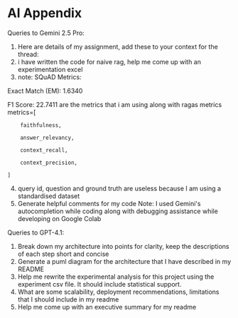 # AI Appendix

Queries to Gemini 2.5 Pro:
1. Here are details of my assignment, add these to your context for the thread:
2. i have written the code for naive rag, help me come up with an experimentation excel
3. note: SQuAD Metrics:

Exact Match (EM): 1.6340

F1 Score: 22.7411 are the metrics that i am using along with ragas metrics metrics=[

        faithfulness,

        answer_relevancy,

        context_recall,

        context_precision,

    ] 
4. query id, question and ground truth are useless because I am using a standardised dataset
5. Generate helpful comments for my code
Note: I used Gemini's autocompletion while coding along with debugging assistance while developing on Google Colab
    
Queries to GPT-4.1:
1. Break down my architecture into points for clarity, keep the descriptions of each step short and concise
2. Generate a puml diagram for the architecture that I have described in my README
3. Help me rewrite the experimental analysis for this project using the experiment csv file. It should include statistical support.
4. What are some scalability, deployment recommendations, limitations that I should include in my readme
5. Help me come up with an executive summary for my readme